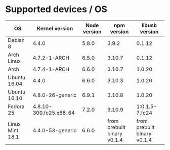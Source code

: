 # Supported devices / OS

| OS       | Kernel version | Node version | npm version | libusb version |
| ---      | ---            | ---          | ---         | ---            |
| Debian 8 | 4.4.0          | 5.8.0        | 3.9.2       | 0.1.12         |
| Arch Linux | 4.7.2-1-ARCH | 6.5.0        | 3.10.7      | 0.1.12         |
| Arch     | 4.7.4-1-ARCH   | 6.6.0        | 3.10.7      | 1.0.20         |
| Ubuntu 16.04 | 4.4.0      | 6.6.0        | 3.10.3      | 1.0.20         |
| Ubuntu 16.10 | 4.8.0-26-generic | 6.9.1  | 3.10.8      | 1.0.20         |
| Fedora 25 | 4.8.10-300.fc25.x86_64 | 7.2.0 | 3.10.9 | 1:0.1.5-7.fc24 |
|Linux Mint 18.1|4.4.0-53-generic|6.6.0|from prebuilt binary v0.1.4|from prebuilt binary v0.1.4|from prebuilt binary v0.1.4|
